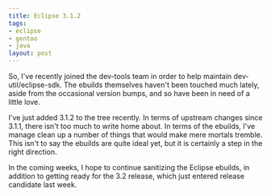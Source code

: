 ```yaml
--- 
title: Eclipse 3.1.2
tags: 
- eclipse
- gentoo
- java
layout: post
---
```


So, I've recently joined the dev-tools team in order to help maintain dev-util/eclipse-sdk. The ebuilds themselves haven't been touched much lately, aside from the occasional version bumps, and so have been in need of a little love.

I've just added 3.1.2 to the tree recently. In terms of upstream changes since 3.1.1, there isn't too much to write home about. In terms of the ebuilds, I've manage clean up a number of things that would make mere mortals tremble. This isn't to say the ebuilds are quite ideal yet, but it is certainly a step in the right direction.

In the coming weeks, I hope to continue sanitizing the Eclipse ebuilds, in addition to getting ready for the 3.2 release, which just entered release candidate last week.
